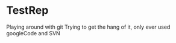 TestRep
=======

Playing around with git
Trying to get the hang of it, only ever used googleCode and SVN
